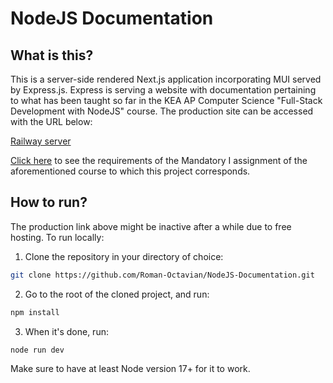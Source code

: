# NodeJS Documentation

## What is this?
This is a server-side rendered Next.js application incorporating MUI served by Express.js. Express is serving a website with documentation pertaining to what has been taught so far in the KEA AP Computer Science "Full-Stack Development with NodeJS" course. The production site can be accessed with the URL below:

[Railway server](https://nodejs-documentation-production.up.railway.app/)

[Click here](meta/requirements.pdf) to see the requirements of the Mandatory I assignment of the aforementioned course to which this project corresponds.

## How to run?
The production link above might be inactive after a while due to free hosting. To run locally:

1. Clone the repository in your directory of choice:

```bash
git clone https://github.com/Roman-Octavian/NodeJS-Documentation.git
```

2. Go to the root of the cloned project, and run:
```bash
npm install
```
3. When it's done, run:
```
node run dev
```

Make sure to have at least Node version 17+ for it to work.
